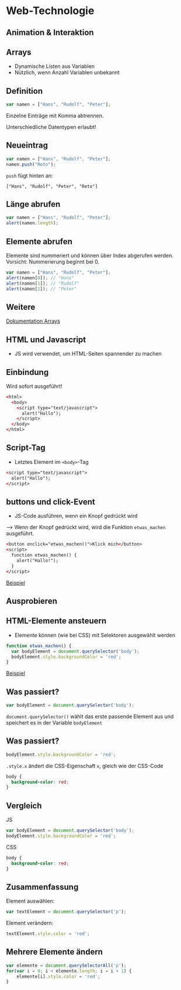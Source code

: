 # Web-Technologie

## Animation & Interaktion



## Arrays

* Dynamische Listen aus Variablen
* Nützlich, wenn Anzahl Variablen unbekannt


## Definition

```js
var namen = ["Hans", "Rudolf", "Peter"];
```

Einzelne Einträge mit Komma abtrennen.

Unterschiedliche Datentypen erlaubt!


## Neueintrag

```js
var namen = ["Hans", "Rudolf", "Peter"];
namen.push("Reto");
```

`push` fügt hinten an:

`["Hans", "Rudolf", "Peter", "Reto"]`


## Länge abrufen

```js
var namen = ["Hans", "Rudolf", "Peter"];
alert(namen.length);
```


## Elemente abrufen

Elemente sind nummeriert und können über Index abgerufen werden. Vorsicht: Nummerierung beginnt bei 0.

```js
var namen = ["Hans", "Rudolf", "Peter"];
alert(namen[0]); // "Hans"
alert(namen[1]); // "Rudolf"
alert(namen[2]); // "Peter"
```


## Weitere

[Dokumentation Arrays](https://developer.mozilla.org/de/docs/Web/JavaScript/Reference/Global_Objects/Array)



## HTML und Javascript

* JS wird verwendet, um HTML-Seiten spannender zu machen



## Einbindung

Wird sofort ausgeführt!

```html
<​html>
  <​body>
    <​script type="text/javascript">
      alert("Hallo");
    <​/script>
  <​/body>
<​/html>
```


## Script-Tag

* Letztes Element im `<body>`-Tag

```html
<​script type="text/javascript">
  alert("Hallo");
<​/script>
```



## buttons und click-Event

* JS-Code ausführen, wenn ein Knopf gedrückt wird

--> Wenn der Knopf gedrückt wird, wird die Funktion `etwas_machen` ausgeführt.

```html
<​b​utton onclick="etwas_machen()">Klick mich<​/button>
<​script>
  function etwas_machen() {
    alert("Hallo!");
  }
<​/script>
```

[Beispiel](http://jsfiddle.net/3f7f5bd0/)



## Ausprobieren



## HTML-Elemente ansteuern

* Elemente können (wie bei CSS) mit Selektoren ausgewählt werden

```js
function etwas_machen() {
  var bodyElement = document.querySelector('body');
  bodyElement.style.backgroundColor = 'red';
}
```

[Beispiel](http://jsfiddle.net/6710j3qm/)


## Was passiert?

```js
var bodyElement = document.querySelector('body');
```

`document.querySelector()` wählt das erste passende Element aus und speichert es in der Variable `bodyElement`


## Was passiert?

```js
bodyElement.style.backgroundColor = 'red';
```

`.style.x` ändert die CSS-Eigenschaft `x`, gleich wie der CSS-Code

```css
body {
  background-color: red;
}
```


## Vergleich

JS

```js
var bodyElement = document.querySelector('body');
bodyElement.style.backgroundColor = 'red';
```

CSS

```css
body {
  background-color: red;
}
```



## Zusammenfassung

Element auswählen:

```js
var textElement = document.querySelector('p');
```

Element verändern:

```js
textElement.style.color = 'red';
```



## Mehrere Elemente ändern

```js
var elemente = document.querySelectorAll('p');
for(var i = 0; i < elemente.length; i = i + 1) {
    elemente[i].style.color = 'red';
}
```
